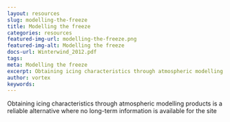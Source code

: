 ```yaml
---
layout: resources
slug: modelling-the-freeze
title: Modelling the freeze
categories: resources
featured-img-url: modelling-the-freeze.png
featured-img-alt: Modelling the freeze
docs-url: Winterwind_2012.pdf
tags:
meta: Modelling the freeze
excerpt: Obtaining icing characteristics through atmospheric modelling products is a reliable alternative where no long-term information is available for the site.
author: vortex
keywords: 
---
```

Obtaining icing characteristics through atmospheric modelling products is a reliable alternative where no long-term information is available for the site
